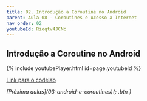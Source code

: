 ```yaml
---
title: 02. Introdução a Coroutine no Android
parent: Aula 08 - Coroutines e Acesso a Internet
nav_order: 02
youtubeId: Rioqtv4JCNc
---
```


## Introdução a Coroutine no Android

{% include youtubePlayer.html id=page.youtubeId %}

[Link para o codelab]()

<span class="fs-3 float-right">
<i class="fas fa-download">[Próxima aulas](03-android-e-coroutines){: .btn }</i>
</span>
